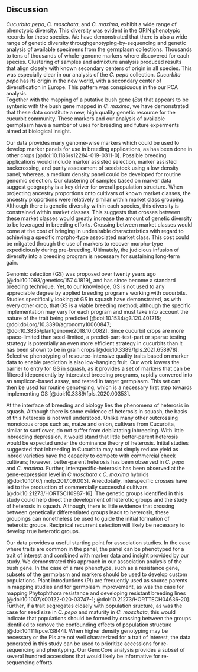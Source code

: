 ## Discussion

*Cucurbita pepo*, *C. moschata*, and *C. maxima*, exhibit a wide range of phenotypic diversity.
This diversity was evident in the GRIN phenotypic records for these species.
We have demonstrated that there is also a wide range of genetic diversity throughgenotyping-by-sequencing and genetic analysis of available specimens from the germplasm collections. 
Thousands to tens of thousands of whole-genome markers where discovered for each species. Clustering of samples and admixture analysis produced results that align closely with known secondary centers of origin in all species. 
This was especially clear in our analysis of the *C. pepo* collection. *Cucurbita pepo* has its origin in the new world, with a secondary center of diversification in Europe. 
This pattern was conspicuous in the our PCA analysis.  
Together with the mapping of a putative bush gene (*Bu*) that appears to be syntenic with the bush gene mapped in *C. maxima*, we have demonstrated that these data constitute a new, high quality genetic resource for the cucurbit community. 
These markers and our analysis of available germplasm have a number of uses for breeding and future experments aimed at biological insight.

Our data provides many genome-wise markers which could be used to develop marker panels for use in breeding applications, as has been done in other crops [@doi:10.1186/s12284-019-0311-0].
Possible breeding applications would include marker assisted selection, marker assisted backcrossing, and purity assessment of seedstock using a low density panel; whereas, a medium density panel could be developed for routine genomic selection. 
Our clustering of samples based on marker data suggest geography is a key driver for overall population 
structure. 
When projecting ancestry proportions onto cultivars of known market classes, the ancestry proportions were relatively similar within market class grouping. 
Although there is genetic diversity within each species, this diversity is constrained within market classes. This suggests that crosses between these market classes would greatly increase the amount of genetic diversity to be leveraged in breeding efforts. 
Crossing between market classes would come at the cost of bringing in undesirable characteristics with regard to achieving a specific morpho-type associated market class. 
This cost could be mitgated through the use of markers to recover morpho-type expediciously during pre-breeding. 
Ultimately, the judicious infusion of diversity into a breeding program is necessary for sustaining long-term gain.

Genomic selection (GS) was proposed over twenty years ago [@doi:10.1093/genetics/157.4.1819], and has since become a standard breeding technique. 
Yet, to our knowledge, GS is not used to any appreciable degree by applied breeding programs working with 
cucurbits. 
Studies specifically looking at GS in squash have demonstrated, as with every other crop, that GS is a viable breeding method; although the specific implementation may vary for each program and must take into 
account the nature of the trait being predicted [@doi:10.1534/g3.120.401215; @doi:doi.org/10.3390/agronomy10060847; @doi:10.3835/plantgenome2018.10.0082]. 
Since cucurbit crops are more space-limited than seed-limited, a predict-part-test-part or sparse testing strategy is potentially an even more efficient strategy in cucurbits than it has been shown to be in grain crops [@doi:10.3389/fpls.2021.658978]. 
Selective phenotyping of resource-intensive quality traits based on marker data to enable prediction is also low-hanging fruit. 
Our work lowers the barrier to entry for GS in squash, as it provides a set of markers that can be filtered idependently by interested breeding programs, rapidly convered into an amplicon-based assay, and tested in target germplasm.
 This set can then be used for routine genotyping, which is a necessary first step towards implementing
GS [@doi:10.3389/fpls.2020.00353].

At the interface of breeding and biology lies the phenomena of heterosis in squash.
Although there is some evidence of heterosis in squash, the basis of this heterosis is not well understood. 
Unlike many other outcrossing monoicous crops such as, maize and onion, cultivars from Cucurbita, similar to sunflower, do not suffer from debilatating inbreeding. 
With little inbreeding depression, it would stand that little better-parent heterosis would be expected under the dominance theory of heterosis. 
Initial studies suggested that inbreeding in Cucurbita may not simply reduce yield as inbred varieties have the capacity to compete with commercial check cultivars; however, better-parent heterosis has been observed in  *C. pepo* and *C. maxima*. 
Further, interspecific-heterosis has been observed at the gene-expression level in *C moschata* x *C. maxima* hybrids [@doi:10.1016/j.molp.2017.09.003]. 
Anecdotally, interspecific crosses have led to the production of commercially successful cultivars [@doi:10.21273/HORTSCI10987-16]. 
The genetic groups identified in this study could help direct the development of heterotic groups and the study of heterosis in squash. 
Although, there is little evidence that crossing between genetically differentiated groups leads to heterosis,
these groupings can nonetheless be used to guide the initial formation of heterotic groups. 
Reciprical recurrent selection will likely be necessary to develop true heterotic groups.

Our data provides a useful starting point for association studies. 
In the case where traits are common in the panel, the panel can be phenotyped for a trait of interest and combined with marker data and insight provided by our study. 
We demonstrated this approach in our association analysis of the bush gene. 
In the case of a rare phenotype, such as a resistance gene, subsets of the germplasm and markers should be used to develop custom populations. 
Plant introductions (PI) are frequently used as source parents in mapping studies and for germplasm improvement, as was the case for mapping Phytophthora resistance and developing resistant breeding lines [@doi:10.1007/s00122-020-03747-1; @doi:10.21273/HORTTECH04636-20]. 
Further, if a trait segregates closely with population sructure, as was the case for seed size in
*C. pepo* and maturity in *C. moschata*, this would indicate that populations should be formed
by crossing between the groups identified to remove the confounding effects of population 
structure [@doi:10.1111/pce.13844]. 
When higher density genotyping may be necessary or the PIs are not well charaterized for a trait of interest, the data generated in this study can be used to prioritize accessions for re-sequencing and phentyping. Our GenoCore analysis provides a subset of several hundred accessions that would likely be informative for re-sequencing efforts.


